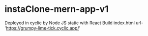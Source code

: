# instaClone-mern-app-v1
Deployed in cyclic
by Node JS static with React Build index.html
url- 'https://grumpy-lime-tick.cyclic.app/'

